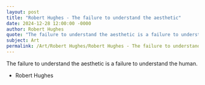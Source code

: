 ```yaml
---
layout: post
title: "Robert Hughes - The failure to understand the aesthetic"
date: 2024-12-28 12:00:00 -0000
author: Robert Hughes
quote: "The failure to understand the aesthetic is a failure to understand the human."
subject: Art
permalink: /Art/Robert Hughes/Robert Hughes - The failure to understand the aesthetic
---
```


The failure to understand the aesthetic is a failure to understand the human.

- Robert Hughes
